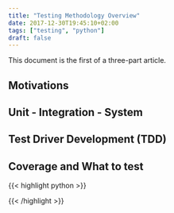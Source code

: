 ```yaml
---
title: "Testing Methodology Overview"
date: 2017-12-30T19:45:10+02:00
tags: ["testing", "python"]
draft: false
---
```

This document is the first of a three-part article.
## Motivations
## Unit - Integration - System
## Test Driver Development (TDD)
## Coverage and What to test




{{< highlight python >}}

{{< /highlight >}}

